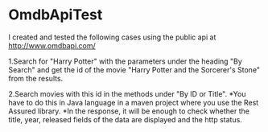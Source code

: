 # OmdbApiTest
I created and tested the following cases using the public api at http://www.omdbapi.com/

1.Search for "Harry Potter" with the parameters under the heading "By Search" and get the id of the movie "Harry Potter and the Sorcerer's Stone" from the results.

2.Search movies with this id in the methods under "By ID or Title".
  *You have to do this in Java language in a maven project where you use the Rest Assured library.
  *In the response, it will be enough to check whether the title, year, released fields of the data are displayed and the http status.
  
